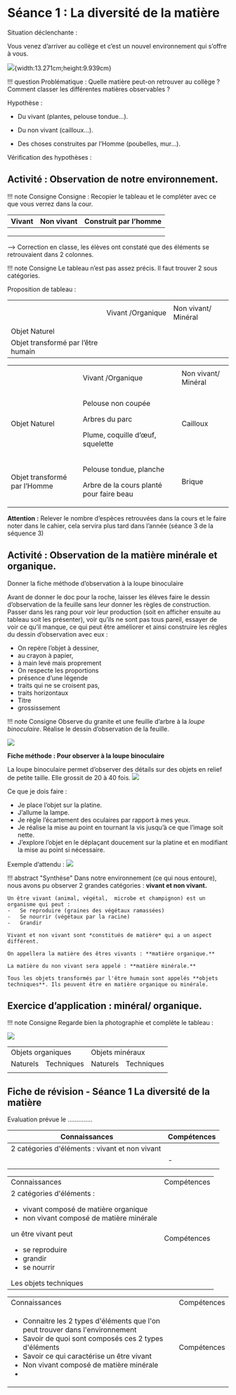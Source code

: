 # Séance 1 : La diversité de la matière

Situation déclenchante :

Vous venez d’arriver au collège et c’est un nouvel environnement qui
s’offre à vous.

![](./Pictures/collegeVilar.png){width:13.271cm;height:9.939cm}

!!! question Problématique :
    Quelle matière peut-on retrouver au collège ?
    Comment classer les différentes matières observables ?

Hypothèse :

- Du vivant (plantes, pelouse tondue…).

- Du non vivant (cailloux…).

- Des choses construites par l’Homme (poubelles, mur…).

Vérification des hypothèses :

## Activité : Observation de notre environnement.

!!! note Consigne
    Consigne : Recopier le tableau et le compléter avec ce que vous verrez dans la cour.


| Vivant | Non vivant | Construit par l’homme |
| ------ | ---------- | --------------------- |
|        |            |                       |
|        |            |                       |
|        |            |                       |

--\> Correction en classe, les élèves ont constaté que des éléments se
retrouvaient dans 2 colonnes.

!!! note Consigne
    Le tableau n’est pas assez précis. Il faut trouver 2 sous catégories.

Proposition de tableau :

<table>
<tbody>
<tr class="odd">
<td></td>
<td><p>Vivant /Organique</p></td>
<td>Non vivant/ Minéral</td>
</tr>
<tr class="even">
<td>Objet Naturel</td>
<td></td>
<td></td>
</tr>
<tr class="odd">
<td>Objet transformé par l’être humain</td>
<td></td>
<td></td>
</tr>
</tbody>
</table>

<table>
<tbody>
<tr class="odd">
<td></td>
<td><p>Vivant /Organique</p></td>
<td>Non vivant/ Minéral</td>
</tr>
<tr class="even">
<td>Objet Naturel</td>
<td><p>Pelouse non coupée</p>
<p>Arbres du parc</p>
<p>Plume, coquille d’œuf, squelette</p></td>
<td>Cailloux</td>
</tr>
<tr class="odd">
<td>Objet transformé par l’Homme</td>
<td><p>Pelouse tondue, planche</p>
<p>Arbre de la cours planté pour faire beau</p></td>
<td>Brique</td>
</tr>
</tbody>
</table>

**Attention :** Relever le nombre d’espèces retrouvées dans la cours
et le faire noter dans le cahier, cela servira plus tard dans l’année
(séance 3 de la séquence 3)

## Activité : Observation de la matière minérale et organique.

Donner la fiche méthode d’observation à la loupe binoculaire

Avant de donner le doc pour la roche, laisser les élèves faire le dessin d’observation de la feuille sans leur donner les règles de construction. Passer dans les rang pour voir leur production (soit en afficher ensuite au tableau soit les présenter), voir qu’ils ne sont pas tous pareil, essayer de voir ce qu’il manque, ce qui peut être améliorer et ainsi construire les règles du dessin d’observation avec eux :

- On repère l’objet à dessiner,
- au crayon à papier,
- à main levé mais proprement
- On respecte les proportions
- présence d’une légende
- traits qui ne se croisent pas,
- traits horizontaux
- Titre
- grossissement

!!! note Consigne
    Observe du granite et une feuille d’arbre à la _loupe binoculaire_.
    Réalise le dessin d’observation de la feuille.

![](Pictures/graniteLoupe.png)

**Fiche méthode : Pour observer à la loupe binoculaire**

La loupe binoculaire permet d’observer des détails sur des objets en
relief de petite taille. Elle grossit de 20 à 40 fois.
![](Pictures/loupeBinoculaire.svg)

Ce que je dois faire :

- Je place l’objet sur la platine.
- J’allume la lampe.
- Je règle l’écartement des oculaires par rapport à mes yeux.
- Je réalise la mise au point en tournant la vis jusqu’à ce que l’image soit nette.
- J’explore l’objet en le déplaçant doucement sur la platine et en modifiant la mise au point si nécessaire.

Exemple d’attendu :
![](Pictures/feuilleLoupe.png)

!!! abstract "Synthèse"
    Dans notre environnement (ce qui nous entoure), nous avons pu observer 2 grandes catégories : **vivant et non vivant.**

    Un être vivant (animal, végétal,  microbe et champignon) est un organisme qui peut :
    -   Se reproduire (graines des végétaux ramassées)
    -   Se nourrir (végétaux par la racine)
    -   Grandir

    Vivant et non vivant sont *constitués de matière* qui a un aspect différent.

    On appellera la matière des êtres vivants : **matière organique.**

    La matière du non vivant sera appelé : **matière minérale.**

    Tous les objets transformés par l'être humain sont appelés **objets
    techniques**. Ils peuvent être en matière organique ou minérale.

## Exercice d’application : minéral/ organique.

!!! note Consigne
    Regarde bien la photographie et complète le tableau :

![](Pictures/paysagePortuaire.jpg)




<table>
<tbody>
<tr class="odd">
<td colspan=2>Objets organiques</td>
<td colspan=2>Objets minéraux</td>

</tr>
<tr class="even">
<td>Naturels</td>
<td>Techniques</td>
<td>Naturels</td>
<td>Techniques</td>
</tr>

<tr>
<td></td>
<td></td>
<td></td>
<td></td>
</tr>

</tbody>
</table>


## Fiche de révision - Séance 1 La diversité de la matière

Evaluation prévue le ..............

| Connaissances              | Compétences |
| -------------              | ----------- |
| 2 catégories d'éléments : vivant et non vivant  |             |
|            |  -          |
|            |             |


<table> 
<tr>
<td> Connaissances
</td>
<td> Compétences
</td>
</tr>
<tr>
<td> 2 catégories d'éléments :
<ul>
<li>vivant composé de matière organique</li>
<li>non vivant composé de matière minérale</li>
</ul>
 un être vivant peut
<ul>
<li>se reproduire</li>
<li>grandir</li>
<li>se nourrir</li>
</ul>
Les objets techniques
</td>
<td> Compétences
</td>
</tr>

</table>

<table> 
<tr>
<td> Connaissances
</td>
<td> Compétences
</td>
</tr>
<tr>
<td> 
<ul>
<li>Connaitre les 2 types d'éléments que l'on peut trouver dans l'environnement</li>
<li>Savoir de quoi sont composés ces 2 types d'éléments</li>
<li>Savoir ce qui caractérise un être vivant</li>
<li>Non vivant composé de matière minérale</li>
<li>
</ul>

</td>
<td> Compétences
</td>
</tr>

</table>